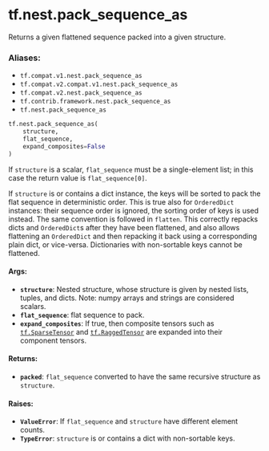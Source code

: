 <div itemscope itemtype="http://developers.google.com/ReferenceObject">
<meta itemprop="name" content="tf.nest.pack_sequence_as" />
<meta itemprop="path" content="Stable" />
</div>

# tf.nest.pack_sequence_as

Returns a given flattened sequence packed into a given structure.

### Aliases:

* `tf.compat.v1.nest.pack_sequence_as`
* `tf.compat.v2.compat.v1.nest.pack_sequence_as`
* `tf.compat.v2.nest.pack_sequence_as`
* `tf.contrib.framework.nest.pack_sequence_as`
* `tf.nest.pack_sequence_as`

``` python
tf.nest.pack_sequence_as(
    structure,
    flat_sequence,
    expand_composites=False
)
```

<!-- Placeholder for "Used in" -->

If `structure` is a scalar, `flat_sequence` must be a single-element list;
in this case the return value is `flat_sequence[0]`.

If `structure` is or contains a dict instance, the keys will be sorted to
pack the flat sequence in deterministic order. This is true also for
`OrderedDict` instances: their sequence order is ignored, the sorting order of
keys is used instead. The same convention is followed in `flatten`.
This correctly repacks dicts and `OrderedDict`s after they have been
flattened, and also allows flattening an `OrderedDict` and then repacking it
back using a corresponding plain dict, or vice-versa.
Dictionaries with non-sortable keys cannot be flattened.

#### Args:


* <b>`structure`</b>: Nested structure, whose structure is given by nested lists,
    tuples, and dicts. Note: numpy arrays and strings are considered
    scalars.
* <b>`flat_sequence`</b>: flat sequence to pack.
* <b>`expand_composites`</b>: If true, then composite tensors such as <a href="../../tf/sparse/SparseTensor.md"><code>tf.SparseTensor</code></a>
    and <a href="../../tf/RaggedTensor.md"><code>tf.RaggedTensor</code></a> are expanded into their component tensors.


#### Returns:


* <b>`packed`</b>: `flat_sequence` converted to have the same recursive structure as
  `structure`.


#### Raises:


* <b>`ValueError`</b>: If `flat_sequence` and `structure` have different
  element counts.
* <b>`TypeError`</b>: `structure` is or contains a dict with non-sortable keys.